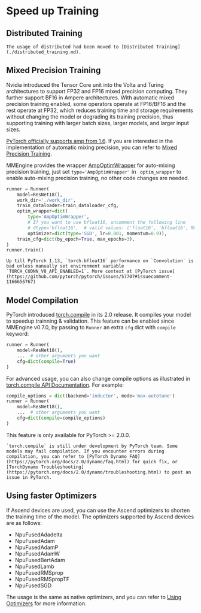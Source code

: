 # Speed up Training

## Distributed Training

```{warning}
The usage of distributed had been moved to [Distributed Training](./distributed_training.md).
```

## Mixed Precision Training

Nvidia introduced the Tensor Core unit into the Volta and Turing architectures to support FP32 and FP16 mixed precision computing. They further support BF16 in Ampere architectures. With automatic mixed precision training enabled, some operators operate at FP16/BF16 and the rest operate at FP32, which reduces training time and storage requirements without changing the model or degrading its training precision, thus supporting training with larger batch sizes, larger models, and larger input sizes.

[PyTorch officially supports amp from 1.6](https://pytorch.org/blog/accelerating-training-on-nvidia-gpus-with-pytorch-automatic-mixed-precision/). If you are interested in the implementation of automatic mixing precision, you can refer to [Mixed Precision Training](https://docs.nvidia.com/deeplearning/performance/mixed-precision-training/index.html).

MMEngine provides the wrapper [AmpOptimWrapper](mmengine.optim.AmpOptimWrapper) for auto-mixing precision training, just set `type='AmpOptimWrapper'` in ` optim_wrapper` to enable auto-mixing precision training, no other code changes are needed.

```python
runner = Runner(
    model=ResNet18(),
    work_dir='./work_dir',
    train_dataloader=train_dataloader_cfg,
    optim_wrapper=dict(
        type='AmpOptimWrapper',
        # If you want to use bfloat16, uncomment the following line
        # dtype='bfloat16',  # valid values: ('float16', 'bfloat16', None)
        optimizer=dict(type='SGD', lr=0.001, momentum=0.9)),
    train_cfg=dict(by_epoch=True, max_epochs=3),
)
runner.train()
```

```{warning}
Up till PyTorch 1.13, `torch.bfloat16` performance on `Convolution` is bad unless manually set environment variable `TORCH_CUDNN_V8_API_ENABLED=1`. More context at [PyTorch issue](https://github.com/pytorch/pytorch/issues/57707#issuecomment-1166656767)
```

## Model Compilation

PyTorch introduced [torch.compile](https://pytorch.org/docs/2.0/dynamo/get-started.html) in its 2.0 release. It compiles your model to speedup trainning & validation. This feature can be enabled since MMEngine v0.7.0, by passing to `Runner` an extra `cfg` dict with `compile` keyword:

```python
runner = Runner(
    model=ResNet18(),
    ...  # other arguments you want
    cfg=dict(compile=True)
)
```

For advanced usage, you can also change compile options as illustrated in [torch.compile API Documentation](https://pytorch.org/docs/2.0/generated/torch.compile.html#torch-compile). For example:

```python
compile_options = dict(backend='inductor', mode='max-autotune')
runner = Runner(
    model=ResNet18(),
    ...  # other arguments you want
    cfg=dict(compile=compile_options)
)
```

This feature is only available for PyTorch >= 2.0.0.

```{warning}
`torch.compile` is still under development by PyTorch team. Some models may fail compilation. If you encounter errors during compilation, you can refer to [PyTorch Dynamo FAQ](https://pytorch.org/docs/2.0/dynamo/faq.html) for quick fix, or [TorchDynamo Troubleshooting](https://pytorch.org/docs/2.0/dynamo/troubleshooting.html) to post an issue in PyTorch.
```

## Using faster Optimizers

If Ascend devices are used, you can use the Ascend optimizers to shorten the training time of the model. The optimizers supported by Ascend devices are as follows:

- NpuFusedAdadelta
- NpuFusedAdam
- NpuFusedAdamP
- NpuFusedAdamW
- NpuFusedBertAdam
- NpuFusedLamb
- NpuFusedRMSprop
- NpuFusedRMSpropTF
- NpuFusedSGD

The usage is the same as native optimizers, and you can refer to [Using Optimizers](../tutorials/optim_wrapper.md#configure-the-optimwapper-in-runner) for more information.
